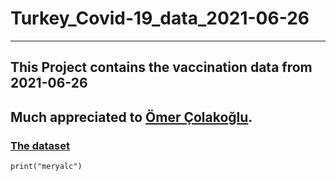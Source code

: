 # Turkey_Covid-19_data_2021-06-26
------
## This Project contains the vaccination data from 2021-06-26

## Much appreciated to [Ömer Çolakoğlu](https://www.kaggle.com/omercolakoglu).

### [The dataset](https://www.kaggle.com/omercolakoglu/turkey-covid-19-vaccination-data)


```
print("meryalc")
```
